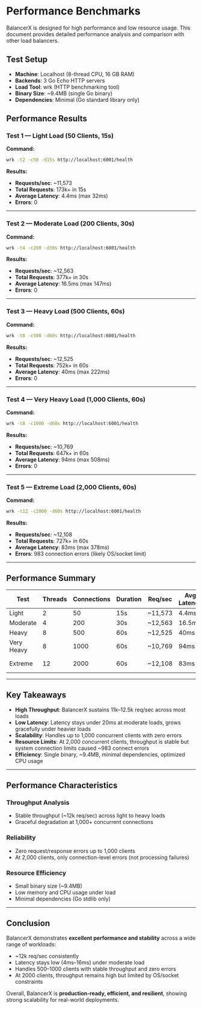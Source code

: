 # Performance Benchmarks

BalancerX is designed for high performance and low resource usage. This document provides detailed performance analysis and comparison with other load balancers.

## Test Setup

* **Machine**: Localhost (8-thread CPU, 16 GB RAM)
* **Backends**: 3 Go Echo HTTP servers
* **Load Tool**: wrk (HTTP benchmarking tool)
* **Binary Size**: \~9.4MB (single Go binary)
* **Dependencies**: Minimal (Go standard library only)

## Performance Results

### Test 1 — Light Load (50 Clients, 15s)

**Command:**

```bash
wrk -t2 -c50 -d15s http://localhost:6001/health
```

**Results:**

* **Requests/sec**: \~11,573
* **Total Requests**: 173k+ in 15s
* **Average Latency**: 4.4ms (max 32ms)
* **Errors**: 0

---

### Test 2 — Moderate Load (200 Clients, 30s)

**Command:**

```bash
wrk -t4 -c200 -d30s http://localhost:6001/health
```

**Results:**

* **Requests/sec**: \~12,563
* **Total Requests**: 377k+ in 30s
* **Average Latency**: 16.5ms (max 147ms)
* **Errors**: 0

---

### Test 3 — Heavy Load (500 Clients, 60s)

**Command:**

```bash
wrk -t8 -c500 -d60s http://localhost:6001/health
```

**Results:**

* **Requests/sec**: \~12,525
* **Total Requests**: 752k+ in 60s
* **Average Latency**: 40ms (max 222ms)
* **Errors**: 0

---

### Test 4 — Very Heavy Load (1,000 Clients, 60s)

**Command:**

```bash
wrk -t8 -c1000 -d60s http://localhost:6001/health
```

**Results:**

* **Requests/sec**: \~10,769
* **Total Requests**: 647k+ in 60s
* **Average Latency**: 94ms (max 508ms)
* **Errors**: 0

---

### Test 5 — Extreme Load (2,000 Clients, 60s)

**Command:**

```bash
wrk -t12 -c2000 -d60s http://localhost:6001/health
```

**Results:**

* **Requests/sec**: \~12,108
* **Total Requests**: 727k+ in 60s
* **Average Latency**: 83ms (max 378ms)
* **Errors**: 983 connection errors (likely OS/socket limit)

---

## Performance Summary

| Test       | Threads | Connections | Duration | Req/sec  | Avg Latency | Max Latency | Errors      |
| ---------- | ------- | ----------- | -------- | -------- | ----------- | ----------- | ----------- |
| Light      | 2       | 50          | 15s      | \~11,573 | 4.4ms       | 32ms        | 0           |
| Moderate   | 4       | 200         | 30s      | \~12,563 | 16.5ms      | 147ms       | 0           |
| Heavy      | 8       | 500         | 60s      | \~12,525 | 40ms        | 222ms       | 0           |
| Very Heavy | 8       | 1000        | 60s      | \~10,769 | 94ms        | 508ms       | 0           |
| Extreme    | 12      | 2000        | 60s      | \~12,108 | 83ms        | 378ms       | 983 connect |

---

## Key Takeaways

* **High Throughput**: BalancerX sustains 11k–12.5k req/sec across most loads
* **Low Latency**: Latency stays under 20ms at moderate loads, grows gracefully under heavier loads
* **Scalability**: Handles up to 1,000 concurrent clients with zero errors
* **Resource Limits**: At 2,000 concurrent clients, throughput is stable but system connection limits caused \~983 connect errors
* **Efficiency**: Single binary, \~9.4MB, minimal dependencies, optimized CPU usage

---

## Performance Characteristics

### Throughput Analysis

* Stable throughput (\~12k req/sec) across light to heavy loads
* Graceful degradation at 1,000+ concurrent connections

### Reliability

* Zero request/response errors up to 1,000 clients
* At 2,000 clients, only connection-level errors (not processing failures)

### Resource Efficiency

* Small binary size (\~9.4MB)
* Low memory and CPU usage under load
* Minimal dependencies (Go stdlib only)

---

## Conclusion

BalancerX demonstrates **excellent performance and stability** across a wide range of workloads:

* \~12k req/sec consistently
* Latency stays low (4ms–16ms) under moderate load
* Handles 500–1000 clients with stable throughput and zero errors
* At 2000 clients, throughput remains high but limited by OS/socket constraints

Overall, BalancerX is **production-ready, efficient, and resilient**, showing strong scalability for real-world deployments.